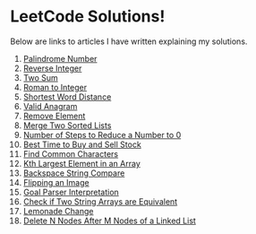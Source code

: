 # LeetCode Solutions!
Below are links to articles I have written explaining my solutions.

1. [Palindrome Number](https://roodsoren.medium.com/palindrome-number-leetcode-a7f8f11463d)
2. [Reverse Integer](https://roodsoren.medium.com/reverse-integer-leetcode-752f7e89e1e)
3. [Two Sum](https://roodsoren.medium.com/two-sum-leetcode-f0770f4e6449)
4. [Roman to Integer](https://roodsoren.medium.com/roman-to-integer-leetcode-4786789e67e6)
5. [Shortest Word Distance](https://roodsoren.medium.com/shortest-word-distance-leetcode-898aa5826a4e)
6. [Valid Anagram](https://roodsoren.medium.com/valid-anagram-leetcode-85e4493824ba)
7. [Remove Element](https://roodsoren.medium.com/remove-element-leetcode-ca3b3932026)
8. [Merge Two Sorted Lists](https://roodsoren.medium.com/merge-two-sorted-lists-leetcode-945a6368f4df)
9. [Number of Steps to Reduce a Number to 0](https://roodsoren.medium.com/number-of-steps-to-reduce-a-number-to-0-leetcode-46aebc19097f)
10. [Best Time to Buy and Sell Stock](https://roodsoren.medium.com/best-time-to-buy-and-sell-stock-leetcode-4586df45c5e1)
11. [Find Common Characters](https://roodsoren.medium.com/find-common-characters-leetcode-71dadfbef81f)
12. [Kth Largest Element in an Array](https://roodsoren.medium.com/kth-largest-element-in-an-array-leetcode-e42b52cdbed2)
13. [Backspace String Compare](https://roodsoren.medium.com/backspace-string-compare-leetcode-e038de1e104b)
14. [Flipping an Image](https://roodsoren.medium.com/flipping-an-image-leetcode-9419f27ca234)
15. [Goal Parser Interpretation](https://roodsoren.medium.com/goal-parser-interpretation-leetcode-1a65f195226b)
16. [Check if Two String Arrays are Equivalent](https://roodsoren.medium.com/check-if-two-string-arrays-are-equivalent-leetcode-d17d1f99207d)
17. [Lemonade Change](https://roodsoren.medium.com/lemonade-change-leetcode-51920cd3abd9)
18. [Delete N Nodes After M Nodes of a Linked List]()